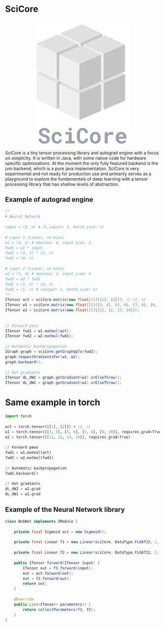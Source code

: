 # SciCore

<div style="align: center; text-align: center">
    <img src="logo_with_text.svg" alt="Neural Network" width="300px"/>
</div>
SciCore is a tiny tensor processing library and autograd engine with a focus on simplicity. It is written in Java,
with some native code for hardware specific optimizations.
At the moment the only fully featured backend is the jvm backend, which is a pure java implementation.
SciCore is very experimental and not ready for production use and primarily serves as a playground to explore the
fundamentals
of deep learning with a tensor processing library that has shallow levels of abstraction.

## Example of autograd engine

```java
/*
# Neural Network

input = (2, n) # (n_inputs: 2, batch_size: n)

# Layer 1 (Linear, no bias)
w1 = (4, 2) # neurons: 4, input_size: 2
fwd1 = w1 * input
fwd1 = (4, 2) * (2, n)
fwd1 = (4, n)

# Layer 2 (Linear, no bias)
w2 = (1, 4) # neurons: 1, input_size: 4
fwd2 = w2 * fwd1
fwd2 = (1, 4) * (4, n)
fwd2 = (1, n) # (output: 1, batch_size: n)
*/
ITensor act = sciCore.matrix(new float[][]{{1}, {2}}); // (2, n)
ITensor w1 = sciCore.matrix(new float[][]{{3, 4}, {5, 6}, {7, 8}, {9, 10}});
ITensor w2 = sciCore.matrix(new float[][]{{11, 12, 13, 14}});


// Forward pass
ITensor fwd1 = w1.matmul(act);
ITensor fwd2 = w2.matmul(fwd1);

// Automatic backpropagation
IGraph graph = sciCore.getGraphUpTo(fwd2);
graph.requestGradientsFor(w1, w2);
graph.backward();

// Get gradients
ITensor dL_dW2 = graph.getGradient(w2).orElseThrow();
ITensor dL_dW1 = graph.getGradient(w1).orElseThrow();

```

# Same example in torch
    
```python
import torch

act = torch.tensor([[1], [2]]) # (2, n)
w1 = torch.tensor([[3, 4], [5, 6], [7, 8], [9, 10]], requires_grad=True)
w2 = torch.tensor([[11, 12, 13, 14]], requires_grad=True)

// Forward pass
fwd1 = w1.matmul(act)
fwd2 = w2.matmul(fwd1)

// Automatic backpropagation
fwd2.backward()

// Get gradients
dL_dW2 = w2.grad
dL_dW1 = w1.grad
```

## Example of the Neural Network library

```java
class BobNet implements IModule {
    
    private final Sigmoid act = new Sigmoid();
    
    private final Linear f1 = new Linear(sciCore, DataType.FLOAT32, 1, 1, true);
    
    private final Linear f2 = new Linear(sciCore, DataType.FLOAT32, 1, 1, true);
    
    public ITensor forward(ITensor input) {
        ITensor out = f1.forward(input);
        out = act.forward(out);
        out = f2.forward(out);
        return out;
    }
    
    @Override
    public List<ITensor> parameters() {
        return collectParameters(f1, f2);
    }
}
```